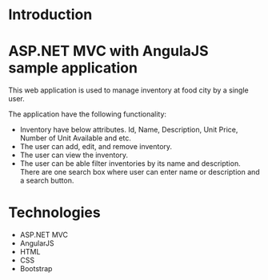 # Introduction
# ASP.NET MVC with AngulaJS sample application
This web application is used to manage inventory at food city by a single user.

The application have the following functionality:

- Inventory have below attributes. Id, Name, Description, Unit Price, Number of Unit Available and etc.
- The user can add, edit, and remove inventory.
- The user can view the inventory.
- The user can be able filter inventories by its name and description. There are
one search box where user can enter name or description and a search button.

# Technologies
- ASP.NET MVC
- AngularJS
- HTML
- CSS
- Bootstrap
